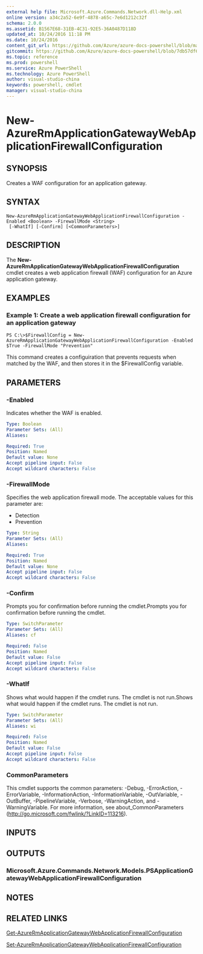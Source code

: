 ```yaml
---
external help file: Microsoft.Azure.Commands.Network.dll-Help.xml
online version: a34c2a52-6e9f-4878-a65c-7e6d1212c32f
schema: 2.0.0
ms.assetid: B1567E68-31EB-4C31-92E5-36A0487D118D
updated_at: 10/24/2016 11:18 PM
ms.date: 10/24/2016
content_git_url: https://github.com/Azure/azure-docs-powershell/blob/master/azureps-cmdlets-docs/ResourceManager/AzureRM.Network/v3.0.0/New-AzureRmApplicationGatewayWebApplicationFirewallConfiguration.md
gitcommit: https://github.com/Azure/azure-docs-powershell/blob/7db57df6b5e709a7c001e6de362a1240d7583ae8/azureps-cmdlets-docs/ResourceManager/AzureRM.Network/v3.0.0/New-AzureRmApplicationGatewayWebApplicationFirewallConfiguration.md
ms.topic: reference
ms.prod: powershell
ms.service: Azure PowerShell
ms.technology: Azure PowerShell
author: visual-studio-china
keywords: powershell, cmdlet
manager: visual-studio-china
---
```


# New-AzureRmApplicationGatewayWebApplicationFirewallConfiguration

## SYNOPSIS
Creates a WAF configuration for an application gateway.

## SYNTAX

```
New-AzureRmApplicationGatewayWebApplicationFirewallConfiguration -Enabled <Boolean> -FirewallMode <String>
 [-WhatIf] [-Confirm] [<CommonParameters>]
```

## DESCRIPTION
The **New-AzureRmApplicationGatewayWebApplicationFirewallConfiguration** cmdlet creates a web application firewall (WAF) configuration for an Azure application gateway.

## EXAMPLES

### Example 1: Create a web application firewall configuration for an application gateway
```
PS C:\>$FirewallConfig = New-AzureRmApplicationGatewayWebApplicationFirewallConfiguration -Enabled $True -FirewallMode "Prevention"
```

This command creates a configuiration that prevents requests when matched by the WAF, and then stores it in the $FirewallConfig variable.

## PARAMETERS

### -Enabled
Indicates whether the WAF is enabled.

```yaml
Type: Boolean
Parameter Sets: (All)
Aliases: 

Required: True
Position: Named
Default value: None
Accept pipeline input: False
Accept wildcard characters: False
```

### -FirewallMode
Specifies the web application firewall mode.
The acceptable values for this parameter are:

- Detection
- Prevention

```yaml
Type: String
Parameter Sets: (All)
Aliases: 

Required: True
Position: Named
Default value: None
Accept pipeline input: False
Accept wildcard characters: False
```

### -Confirm
Prompts you for confirmation before running the cmdlet.Prompts you for confirmation before running the cmdlet.

```yaml
Type: SwitchParameter
Parameter Sets: (All)
Aliases: cf

Required: False
Position: Named
Default value: False
Accept pipeline input: False
Accept wildcard characters: False
```

### -WhatIf
Shows what would happen if the cmdlet runs.
The cmdlet is not run.Shows what would happen if the cmdlet runs.
The cmdlet is not run.

```yaml
Type: SwitchParameter
Parameter Sets: (All)
Aliases: wi

Required: False
Position: Named
Default value: False
Accept pipeline input: False
Accept wildcard characters: False
```

### CommonParameters
This cmdlet supports the common parameters: -Debug, -ErrorAction, -ErrorVariable, -InformationAction, -InformationVariable, -OutVariable, -OutBuffer, -PipelineVariable, -Verbose, -WarningAction, and -WarningVariable. For more information, see about_CommonParameters (http://go.microsoft.com/fwlink/?LinkID=113216).

## INPUTS

## OUTPUTS

### Microsoft.Azure.Commands.Network.Models.PSApplicationGatewayWebApplicationFirewallConfiguration

## NOTES

## RELATED LINKS

[Get-AzureRmApplicationGatewayWebApplicationFirewallConfiguration](.\Get-AzureRmApplicationGatewayWebApplicationFirewallConfiguration.md)

[Set-AzureRmApplicationGatewayWebApplicationFirewallConfiguration](.\Set-AzureRmApplicationGatewayWebApplicationFirewallConfiguration.md)


